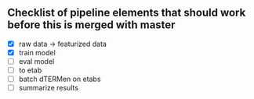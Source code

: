 ## Checklist of pipeline elements that should work before this is merged with master

- [X] raw data -> featurized data
- [X] train model
- [ ] eval model
- [ ] to etab
- [ ] batch dTERMen on etabs
- [ ] summarize results

